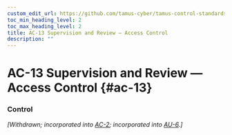 ```yaml
---
custom_edit_url: https://github.com/tamus-cyber/tamus-control-standards/tree/main/content/tamus.edu/TAMUS_profile.yaml
toc_min_heading_level: 2
toc_max_heading_level: 2
title: AC-13 Supervision and Review — Access Control
description: ""
---
```


# AC-13 Supervision and Review — Access Control {#ac-13}

### Control

<em>[Withdrawn; incorporated into [AC-2](/catalog/ac/ac-02); incorporated into [AU-6](/catalog/au/au-06).]</em>

